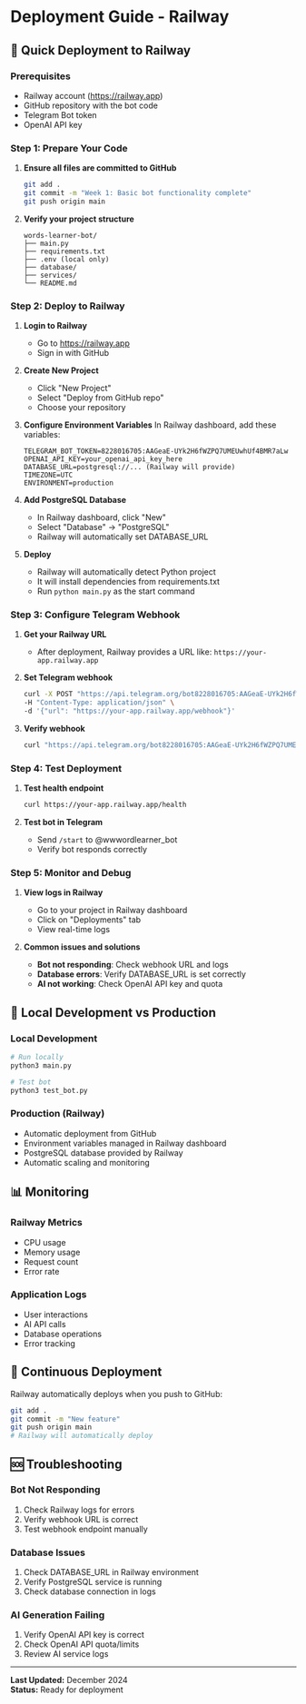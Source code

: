 # Deployment Guide - Railway

## 🚀 Quick Deployment to Railway

### Prerequisites
- Railway account (https://railway.app)
- GitHub repository with the bot code
- Telegram Bot token
- OpenAI API key

### Step 1: Prepare Your Code

1. **Ensure all files are committed to GitHub**
   ```bash
   git add .
   git commit -m "Week 1: Basic bot functionality complete"
   git push origin main
   ```

2. **Verify your project structure**
   ```
   words-learner-bot/
   ├── main.py
   ├── requirements.txt
   ├── .env (local only)
   ├── database/
   ├── services/
   └── README.md
   ```

### Step 2: Deploy to Railway

1. **Login to Railway**
   - Go to https://railway.app
   - Sign in with GitHub

2. **Create New Project**
   - Click "New Project"
   - Select "Deploy from GitHub repo"
   - Choose your repository

3. **Configure Environment Variables**
   In Railway dashboard, add these variables:
   ```
   TELEGRAM_BOT_TOKEN=8228016705:AAGeaE-UYk2H6fWZPQ7UMEUwhUf4BMR7aLw
   OPENAI_API_KEY=your_openai_api_key_here
   DATABASE_URL=postgresql://... (Railway will provide)
   TIMEZONE=UTC
   ENVIRONMENT=production
   ```

4. **Add PostgreSQL Database**
   - In Railway dashboard, click "New"
   - Select "Database" → "PostgreSQL"
   - Railway will automatically set DATABASE_URL

5. **Deploy**
   - Railway will automatically detect Python project
   - It will install dependencies from requirements.txt
   - Run `python main.py` as the start command

### Step 3: Configure Telegram Webhook

1. **Get your Railway URL**
   - After deployment, Railway provides a URL like: `https://your-app.railway.app`

2. **Set Telegram webhook**
   ```bash
   curl -X POST "https://api.telegram.org/bot8228016705:AAGeaE-UYk2H6fWZPQ7UMEUwhUf4BMR7aLw/setWebhook" \
   -H "Content-Type: application/json" \
   -d '{"url": "https://your-app.railway.app/webhook"}'
   ```

3. **Verify webhook**
   ```bash
   curl "https://api.telegram.org/bot8228016705:AAGeaE-UYk2H6fWZPQ7UMEUwhUf4BMR7aLw/getWebhookInfo"
   ```

### Step 4: Test Deployment

1. **Test health endpoint**
   ```bash
   curl https://your-app.railway.app/health
   ```

2. **Test bot in Telegram**
   - Send `/start` to @wwwordlearner_bot
   - Verify bot responds correctly

### Step 5: Monitor and Debug

1. **View logs in Railway**
   - Go to your project in Railway dashboard
   - Click on "Deployments" tab
   - View real-time logs

2. **Common issues and solutions**
   - **Bot not responding**: Check webhook URL and logs
   - **Database errors**: Verify DATABASE_URL is set correctly
   - **AI not working**: Check OpenAI API key and quota

## 🔧 Local Development vs Production

### Local Development
```bash
# Run locally
python3 main.py

# Test bot
python3 test_bot.py
```

### Production (Railway)
- Automatic deployment from GitHub
- Environment variables managed in Railway dashboard
- PostgreSQL database provided by Railway
- Automatic scaling and monitoring

## 📊 Monitoring

### Railway Metrics
- CPU usage
- Memory usage
- Request count
- Error rate

### Application Logs
- User interactions
- AI API calls
- Database operations
- Error tracking

## 🔄 Continuous Deployment

Railway automatically deploys when you push to GitHub:
```bash
git add .
git commit -m "New feature"
git push origin main
# Railway will automatically deploy
```

## 🆘 Troubleshooting

### Bot Not Responding
1. Check Railway logs for errors
2. Verify webhook URL is correct
3. Test webhook endpoint manually

### Database Issues
1. Check DATABASE_URL in Railway environment
2. Verify PostgreSQL service is running
3. Check database connection in logs

### AI Generation Failing
1. Verify OpenAI API key is correct
2. Check OpenAI API quota/limits
3. Review AI service logs

---

**Last Updated:** December 2024  
**Status:** Ready for deployment

